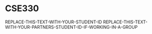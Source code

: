 # CSE330
REPLACE-THIS-TEXT-WITH-YOUR-STUDENT-ID
REPLACE-THIS-TEXT-WITH-YOUR-PARTNERS-STUDENT-ID-IF-WORKING-IN-A-GROUP
